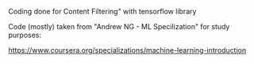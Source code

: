 Coding done for Content Filtering" with tensorflow library

Code (mostly) taken from "Andrew NG - ML Specilization" for study purposes:

https://www.coursera.org/specializations/machine-learning-introduction

